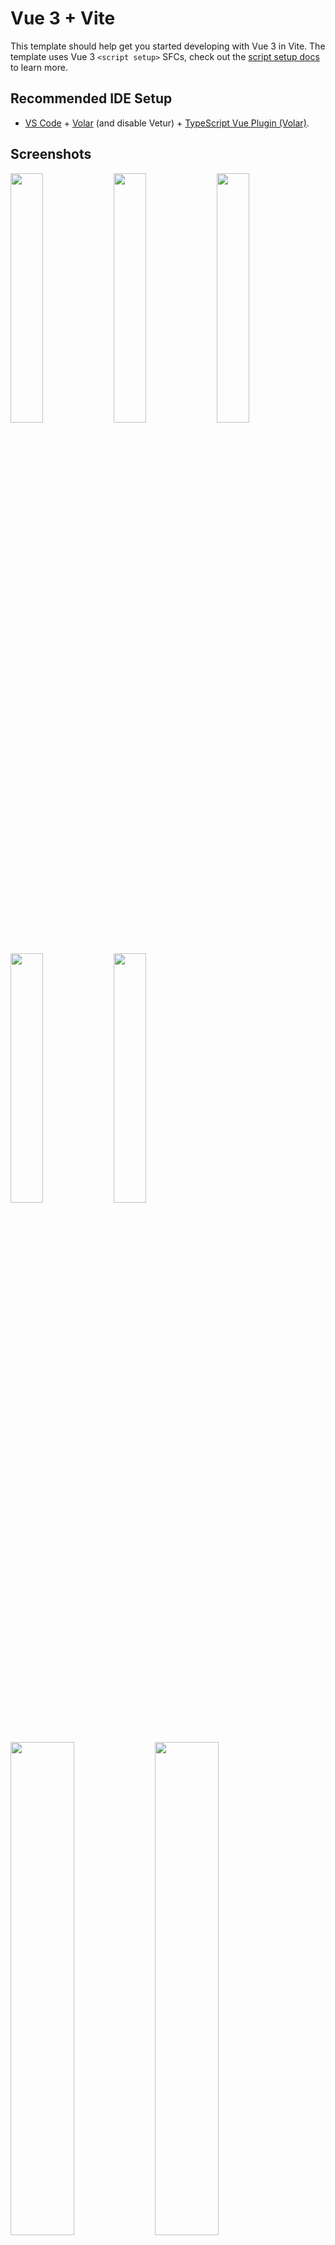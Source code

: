 # Vue 3 + Vite

This template should help get you started developing with Vue 3 in Vite. The template uses Vue 3 `<script setup>` SFCs, check out the [script setup docs](https://v3.vuejs.org/api/sfc-script-setup.html#sfc-script-setup) to learn more.

## Recommended IDE Setup

- [VS Code](https://code.visualstudio.com/) + [Volar](https://marketplace.visualstudio.com/items?itemName=Vue.volar) (and disable Vetur) + [TypeScript Vue Plugin (Volar)](https://marketplace.visualstudio.com/items?itemName=Vue.vscode-typescript-vue-plugin).


## Screenshots


<p >
  <img src="https://github.com/Tur-1/August/assets/63422322/c1e7c351-c20d-46b4-97a2-bf2d3d16c046" width="32%" />
  <img src="https://github.com/Tur-1/August/assets/63422322/6fa57707-4e7a-48da-9382-293af73c8313" width="32%" />
  <img src="https://github.com/Tur-1/August/assets/63422322/79b4bf35-fdaf-4b66-82ec-1319f712a268" width="32%" />
    <img src="https://github.com/Tur-1/August/assets/63422322/e36b2adf-4f6e-4677-bfa3-e0d11de1adbf" width="32%" />
  <img src="https://github.com/Tur-1/August/assets/63422322/7bd606aa-e9e4-4d6b-96ce-4a8b7abfe831" width="32%" />
</p> 

 
<p >
 <img src="https://github.com/Tur-1/August/assets/63422322/db1f5553-68c6-448b-858f-cc6a828f240f" width="45%" />
   <img src="https://github.com/Tur-1/August/assets/63422322/d396b98c-af17-4c88-b67b-dd380822c0ba" width="45%" />
</p>

<p >
 <img src="https://github.com/Tur-1/August/assets/63422322/dd62ebd2-df54-4d82-a489-26c9b9298f6a" width="45%" />
   <img src="https://github.com/Tur-1/August/assets/63422322/510b2140-eecf-4641-8982-1e770894283c" width="45%" />
</p>

<p >
 <img src="https://github.com/Tur-1/August/assets/63422322/c6c1362f-458a-4fa8-8bf6-a3a59e325678" width="45%" />
  <img src="https://github.com/Tur-1/August/assets/63422322/b18aa1a9-8fac-4c89-8e77-b18ce26fcd74" width="45%" />
</p>

 
